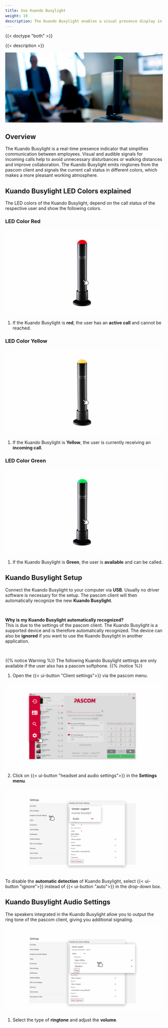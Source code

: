 ```yaml
---
title: Use Kuando Busylight
weight: 19
description: The Kuando Busylight enables a visual presence display in conjunction with the pascom client
---
```


{{< doctype "both" >}}
 
{{< description >}}


![Kuando Busylight](kuando-busylight-image.jpg)
</br>


## Overview


The Kuando Busylight is a real-time presence indicator that simplifies communication between employees. Visual and audible signals for incoming calls help to avoid unnecessary disturbances or walking distances and improve collaboration. The Kuando Busylight emits ringtones from the pascom client and signals the current call status in different colors, which makes a more pleasant working atmosphere.


## Kuando Busylight LED Colors explained

The LED colors of the Kuando Busylight, depend on the call status of the respective user and show the following colors.

### LED Color Red

![Kuando Busylight LED Red](kuando_busylight_red.jpg)
</br>

1. If the Kuando Busylight is **red**, the user has an **active call** and cannot be reached.

### LED Color Yellow

![Kuando Busylight LED Yellow](kuando_busylight_yellow.jpg)
</br>

1. If the Kuando Busylight is **Yellow**, the user is currently receiving an **incoming call**.

### LED Color Green

![Kuando Busylight LED Green](kuando_busylight_green.jpg)
</br>

1. If the Kuando Busylight is **Green**, the user is **available** and can be called.


## Kuando Busylight Setup

Connect the Kuando Busylight to your computer via **USB**. Usually no driver software is necessary for the setup. The pascom client will then automatically recognize the new **Kuando Busylight**. 

<br />

**Why is my Kuando Busylight automatically recognized?**    
This is due to the settings of the pascom client. The Kuando Busylight is a supported device and is therefore automatically recognized. The device can also be **ignored** if you want to use the Kuando Busylight in another application.

<br />

{{% notice Warning %}}
The following Kuando Busylight settings are only available if the user also has a pascom softphone.
{{% /notice %}}

1. Open the {{< ui-button "Client settings">}} via the pascom menu.


![Open Client Settings](open_clientsettings.jpg)
</br>

2. Click on {{< ui-button "headset and audio settings">}} in the **Settings menu**.


![Kuando Busylight Setup](kuando_busylight_setup.en.jpg)
</br>

To disable the **automatic detection** of Kuando Busylight, select {{< ui-button "ignore">}} instead of {{< ui-button "auto">}} in the drop-down box. 

## Kuando Busylight Audio Settings

The speakers integrated in the Kuando Busylight allow you to output the ring tone of the pascom client, giving you additional signaling.

![Kuando Busylight Audio Settings](kuando_busylight_audio.en.jpg)
</br>

1. Select the type of **ringtone** and adjust the **volume**.

<br />